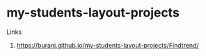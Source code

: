 # my-students-layout-projects

Links 
1) https://buranj.github.io/my-students-layout-projects/Findtrend/
